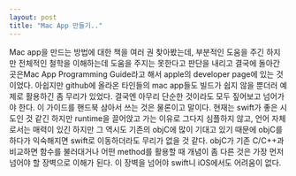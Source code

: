 ```yaml
---
layout: post
title: "Mac App 만들기.."
---
```


Mac app을 만드는 방법에 대한 책을 여러 권 찾아봤는데, 부분적인 도움을 주긴 하지만 전체적인 철학을 이해하는데 도움을 주지는 못한다고 판단을 내리고 결국에 돌아간 곳은Mac App Programming Guide라고 해서 apple의 developer page에 있는 것이었다. 아쉽지만 github에 올라온 타인들의 mac app들도 빌드가 쉽지 않을 뿐더러 예제로 활용하긴 좀 무리가 있었다. 결국엔 아무리 단순한 것이라도 모두 짚어보고 넘어가야 한다. 이 가이드를 핸드북 삼아서 쓰는 것은 물론이고 말이다. 현재는 swift가 좋은 시도인 것 같긴 하지만 runtime을 끌어앉고 가는 이유로 그다지 심플하지 않고, 언어 자체로서는 매력이 있긴 하지만 그 역시도 기존의 objC에 많이 기대고 있기 때문에 objC를 하다가 익숙해지면 swift로 이동하더라도 무리가 없을 것 같다. objC가 기존 C/C++과 비교하면 함수를 불러대거나 어떤 method를 활용할 때 개념이 좀 다른 것은 가장 먼저 넘어야 할 장벽으로 이해가 된다. 이 장벽을 넘어야 swift니 iOS에서도 어려움이 없다. 

